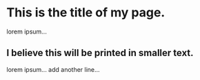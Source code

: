 # This is the title of my page. 
lorem ipsum...
## I believe this will be printed in smaller text. 
lorem ipsum...
add another line...
